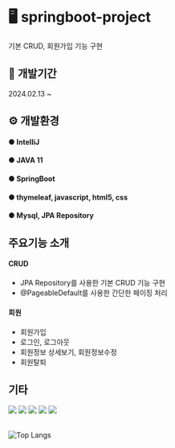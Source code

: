 
# 🖥 springboot-project
기본 CRUD, 회원가입 기능 구현

## 📆 개발기간
2024.02.13 ~ 

## ⚙ 개발환경
#### ● IntelliJ 
#### ● JAVA 11
#### ● SpringBoot 
#### ● thymeleaf, javascript, html5, css 
#### ● Mysql, JPA Repository

## 주요기능 소개

#### CRUD
- JPA Repository를 사용한 기본 CRUD 기능 구현
- @PageableDefault를 사용한 간단한 페이징 처리

#### 회원
- 회원가입
- 로그인, 로그아웃
- 회원정보 상세보기, 회원정보수정
- 회원탈퇴

## 기타
<div>
  <img src="https://img.shields.io/badge/spring-%236DB33F.svg?style=for-the-badge&logo=springboot&logoColor=white" />
  <img src="https://img.shields.io/badge/java-%23ED8B00.svg?style=for-the-badge&logo=openjdk&logoColor=white" />
  <img src="https://img.shields.io/badge/html5-%23E34F26.svg?style=for-the-badge&logo=html5&logoColor=white" />
  <img src="https://img.shields.io/badge/css3-%231572B6.svg?style=for-the-badge&logo=css3&logoColor=white" />
  <img src="https://img.shields.io/badge/javascript-%23323330.svg?style=for-the-badge&logo=javascript&logoColor=%23F7DF1E" />
</div>

<br/>

![Top Langs](https://github-readme-stats.vercel.app/api/top-langs/?username=kimhyunjung0925&layout=compact)


